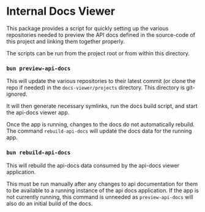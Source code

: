 # Internal Docs Viewer

This package provides a script for quickly setting up the various repositories
needed to preview the API docs defined in the source-code of this project and
linking them together properly.

The scripts can be run from the project root or from within this directory.

### `bun preview-api-docs`

This will update the various repositories to their latest commit (or clone the
repo if needed) in the `docs-viewer/projects` directory. This directory is
git-ignored.

It will then generate necessary symlinks, run the docs build script, and start
the api-docs viewer app.

Once the app is running, changes to the docs do not automatically rebuild.
The command `rebuild-api-docs` will update the docs data for the running app.

### `bun rebuild-api-docs`

This will rebuild the api-docs data consumed by the api-docs viewer application.

This must be run manually after any changes to api documentation for them to be
available to a running instance of the api docs application. If the app is not
currently running, this command is unneeded as `preview-api-docs` will also do
an initial build of the docs.

